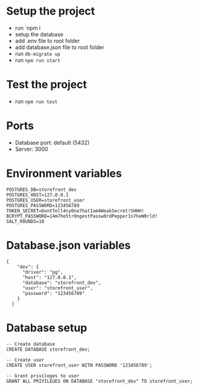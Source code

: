 # Setup the project
* run `npm i
* setup the database
* add .env file to root folder
* add database.json file to root folder
* run `db-migrate up`
* run `npm run start`

# Test the project
* run `npm run test`

# Ports
* Database port: default (5432)
* Server: 3000

# Environment variables
```
POSTGRES_DB=storefront_dev
POSTGRES_HOST=127.0.0.1
POSTGRES_USER=storefront_user
POSTGRES_PASSWORD=123456789
TOKEN_SECRET=DontTell4ny0ne7hatIam4Weak5ecret!SHHH!
BCRYPT_PASSWORD=14m7he5tr0ngestPassw0rdPepper1n7heW0rld!
SALT_ROUNDS=10
```

# Database.json variables
```
{
    "dev": {
      "driver": "pg",
      "host": "127.0.0.1",
      "database": "storefront_dev",
      "user": "storefront_user",
      "password": "123456789"
    }
  }
```

# Database setup
```
-- Create database 
CREATE DATABASE storefront_dev;

-- Create user
CREATE USER storefront_user WITH PASSWORD '123456789';

-- Grant privileges to user
GRANT ALL PRIVILEGES ON DATABASE "storefront_dev" TO storefront_user;
```
